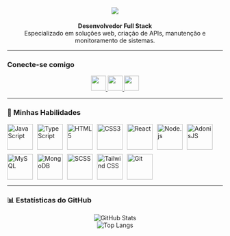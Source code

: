 <h1 align="center">
<img src="https://readme-typing-svg.herokuapp.com/?font=Righteous&size=35&center=true&vCenter=true&width=500&height=70&duration=4000&lines=olá!+👋;+me+chamo+Mateus!;" />
</h1>

<p align="center">
  <strong>Desenvolvedor Full Stack</strong> <br>
  Especializado em soluções web, criação de APIs, manutenção e monitoramento de sistemas.
</p>

---

### Conecte-se comigo

<p align="center">
  <a href="mailto:matttdev@outlook.com">
    <img src="https://img.shields.io/badge/-Email-E94D5F?style=for-the-badge&logo=microsoft-outlook&logoColor=white" height="35">
  </a>
  <a href="https://www.linkedin.com/in/matttdev/">
    <img src="https://img.shields.io/badge/-LinkedIn-30A3DC?style=for-the-badge&logo=linkedin&logoColor=white" height="35">
  </a>
  <a href="https://discord.com/users/mt_ninja">
    <img src="https://img.shields.io/badge/-Discord-7289DA?style=for-the-badge&logo=discord&logoColor=white" height="35">
  </a>
</p>

---

### 🚀 Minhas Habilidades

<p align="left" style="display: flex; flex-wrap: wrap; gap: 10px;">
  <img src="https://cdn.jsdelivr.net/gh/devicons/devicon/icons/javascript/javascript-original.svg" alt="JavaScript" height="60" title="JavaScript">
  <img src="https://cdn.jsdelivr.net/gh/devicons/devicon/icons/typescript/typescript-original.svg" alt="TypeScript" height="60" title="TypeScript">
  <img src="https://cdn.jsdelivr.net/gh/devicons/devicon/icons/html5/html5-original.svg" alt="HTML5" height="60" title="HTML5">
  <img src="https://cdn.jsdelivr.net/gh/devicons/devicon/icons/css3/css3-original.svg" alt="CSS3" height="60" title="CSS3">
  <img src="https://cdn.jsdelivr.net/gh/devicons/devicon/icons/react/react-original.svg" alt="React" height="60" title="React">
  <img src="https://cdn.jsdelivr.net/gh/devicons/devicon/icons/nodejs/nodejs-original.svg" alt="Node.js" height="60" title="Node.js">
  <img src="https://cdn.jsdelivr.net/gh/devicons/devicon/icons/adonisjs/adonisjs-original.svg" alt="AdonisJS" height="60" title="AdonisJS">
  <img src="https://cdn.jsdelivr.net/gh/devicons/devicon/icons/mysql/mysql-original.svg" alt="MySQL" height="60" title="MySQL">
  <img src="https://cdn.jsdelivr.net/gh/devicons/devicon/icons/mongodb/mongodb-original.svg" alt="MongoDB" height="60" title="MongoDB">
  <img src="https://cdn.jsdelivr.net/gh/devicons/devicon/icons/sass/sass-original.svg" alt="SCSS" height="60" title="SCSS">
  <img src="https://cdn.jsdelivr.net/gh/devicons/devicon/icons/tailwindcss/tailwindcss-original.svg" alt="Tailwind CSS" height="60" title="Tailwind CSS">
  <img src="https://cdn.jsdelivr.net/gh/devicons/devicon/icons/git/git-original.svg" alt="Git" height="60" title="Git">
</p>

---

### 📊 Estatísticas do GitHub

<p align="center">
  <img src="https://github-readme-stats.vercel.app/api?username=MatDevvv&theme=transparent&bg_color=000&border_color=30A3DC&show_icons=true&icon_color=30A3DC&title_color=E94D5F&text_color=FFF" alt="GitHub Stats">
  <br>
  <img src="https://github-readme-stats-git-masterrstaa-rickstaa.vercel.app/api/top-langs/?username=MatDevvv&layout=compact&bg_color=000&border_color=30A3DC&title_color=E94D5F&text_color=FFF" alt="Top Langs">
</p>
